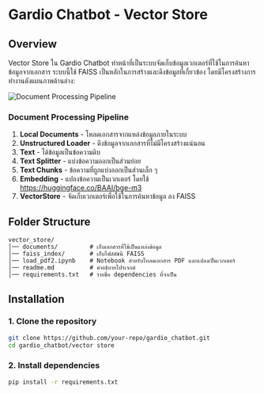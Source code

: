 # Gardio Chatbot - Vector Store

## Overview
Vector Store ใน Gardio Chatbot ทำหน้าที่เป็นระบบจัดเก็บข้อมูลเวกเตอร์ที่ใช้ในการค้นหาข้อมูลจากเอกสาร ระบบนี้ใช้ FAISS เป็นหลักในการสร้างและดึงข้อมูลที่เกี่ยวข้อง โดยมีโครงสร้างการทำงานดังแผนภาพด้านล่าง:

![Document Processing Pipeline](image.png)

### Document Processing Pipeline
1. **Local Documents** - โหลดเอกสารจากแหล่งข้อมูลภายในระบบ
2. **Unstructured Loader** - ดึงข้อมูลจากเอกสารที่ไม่มีโครงสร้างแน่นอน
3. **Text** - ได้ข้อมูลเป็นข้อความดิบ
4. **Text Splitter** - แบ่งข้อความออกเป็นส่วนย่อย
5. **Text Chunks** - ข้อความที่ถูกแบ่งออกเป็นส่วนเล็ก ๆ
6. **Embedding** - แปลงข้อความเป็นเวกเตอร์ โดยใช้  https://huggingface.co/BAAI/bge-m3
7. **VectorStore** - จัดเก็บเวกเตอร์เพื่อใช้ในการค้นหาข้อมูล ลง FAISS 

## Folder Structure
```
vector_store/
│── documents/         # เก็บเอกสารที่ใช้เป็นแหล่งข้อมูล
│── faiss_index/       # เก็บไฟล์ดัชนี FAISS
│── load_pdf2.ipynb    # Notebook สำหรับโหลดเอกสาร PDF และแปลงเป็นเวกเตอร์
│── readme.md          # คำอธิบายโปรเจกต์
│── requirements.txt   # รายชื่อ dependencies ที่จำเป็น
```

## Installation
### 1. Clone the repository
```bash
git clone https://github.com/your-repo/gardio_chatbot.git
cd gardio_chatbot/vector store 
```

### 2. Install dependencies
```bash
pip install -r requirements.txt
```




